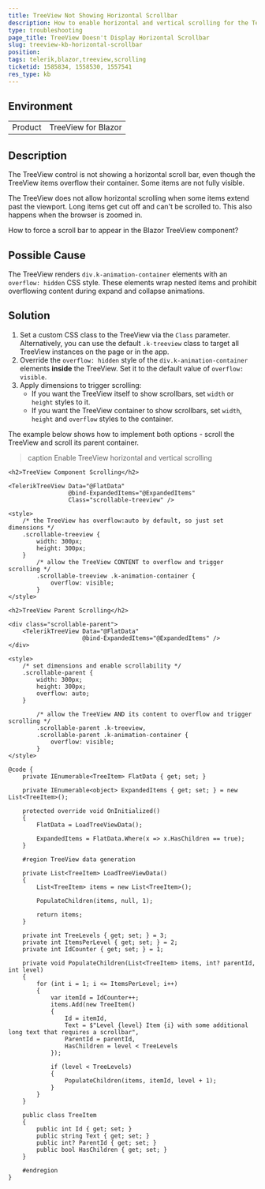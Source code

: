 ```yaml
---
title: TreeView Not Showing Horizontal Scrollbar
description: How to enable horizontal and vertical scrolling for the Telerik Blazor TreeeView
type: troubleshooting
page_title: TreeView Doesn't Display Horizontal Scrollbar
slug: treeview-kb-horizontal-scrollbar
position: 
tags: telerik,blazor,treeview,scrolling
ticketid: 1585834, 1558530, 1557541
res_type: kb
---
```


## Environment

<table>
    <tbody>
        <tr>
            <td>Product</td>
            <td>TreeView for Blazor</td>
        </tr>
    </tbody>
</table>

## Description

The TreeView control is not showing a horizontal scroll bar, even though the TreeView items overflow their container. Some items are not fully visible.

The TreeView does not allow horizontal scrolling when some items extend past the viewport. Long items get cut off and can't be scrolled to. This also happens when the browser is zoomed in.

How to force a scroll bar to appear in the Blazor TreeView component?

## Possible Cause

The TreeView renders `div.k-animation-container` elements with an `overflow: hidden` CSS style. These elements wrap nested items and prohibit overflowing content during expand and collapse animations.

## Solution

1. Set a custom CSS class to the TreeView via the `Class` parameter. Alternatively, you can use the default `.k-treeview` class to target all TreeView instances on the page or in the app.
1. Override the `overflow: hidden` style of the `div.k-animation-container` elements **inside** the TreeView. Set it to the default value of `overflow: visible`.
1. Apply dimensions to trigger scrolling:
    * If you want the TreeView itself to show scrollbars, set `width` or `height` styles to it.
    * If you want the TreeView container to show scrollbars, set `width`, `height` and `overflow` styles to the container.

The example below shows how to implement both options - scroll the TreeView and scroll its parent container.

>caption Enable TreeView horizontal and vertical scrolling

````CSHTML
<h2>TreeView Component Scrolling</h2>

<TelerikTreeView Data="@FlatData"
                 @bind-ExpandedItems="@ExpandedItems"
                 Class="scrollable-treeview" />

<style>
    /* the TreeView has overflow:auto by default, so just set dimensions */
    .scrollable-treeview {
        width: 300px;
        height: 300px;
    }
        /* allow the TreeView CONTENT to overflow and trigger scrolling */
        .scrollable-treeview .k-animation-container {
            overflow: visible;
        }
</style>

<h2>TreeView Parent Scrolling</h2>

<div class="scrollable-parent">
    <TelerikTreeView Data="@FlatData"
                     @bind-ExpandedItems="@ExpandedItems" />
</div>

<style>
    /* set dimensions and enable scrollability */
    .scrollable-parent {
        width: 300px;
        height: 300px;
        overflow: auto;
    }

        /* allow the TreeView AND its content to overflow and trigger scrolling */
        .scrollable-parent .k-treeview,
        .scrollable-parent .k-animation-container {
            overflow: visible;
        }
</style>

@code {
    private IEnumerable<TreeItem> FlatData { get; set; }

    private IEnumerable<object> ExpandedItems { get; set; } = new List<TreeItem>();

    protected override void OnInitialized()
    {
        FlatData = LoadTreeViewData();

        ExpandedItems = FlatData.Where(x => x.HasChildren == true);
    }

    #region TreeView data generation

    private List<TreeItem> LoadTreeViewData()
    {
        List<TreeItem> items = new List<TreeItem>();

        PopulateChildren(items, null, 1);

        return items;
    }

    private int TreeLevels { get; set; } = 3;
    private int ItemsPerLevel { get; set; } = 2;
    private int IdCounter { get; set; } = 1;

    private void PopulateChildren(List<TreeItem> items, int? parentId, int level)
    {
        for (int i = 1; i <= ItemsPerLevel; i++)
        {
            var itemId = IdCounter++;
            items.Add(new TreeItem()
            {
                Id = itemId,
                Text = $"Level {level} Item {i} with some additional long text that requires a scrollbar",
                ParentId = parentId,
                HasChildren = level < TreeLevels
            });

            if (level < TreeLevels)
            {
                PopulateChildren(items, itemId, level + 1);
            }
        }
    }

    public class TreeItem
    {
        public int Id { get; set; }
        public string Text { get; set; }
        public int? ParentId { get; set; }
        public bool HasChildren { get; set; }
    }

    #endregion
}
````
